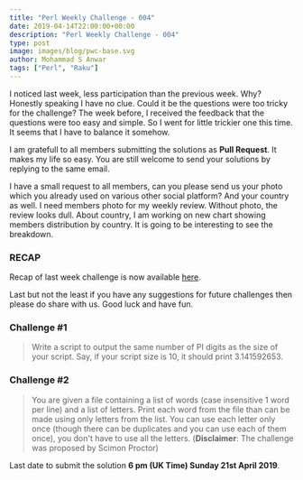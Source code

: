 ```yaml
---
title: "Perl Weekly Challenge - 004"
date: 2019-04-14T22:00:00+00:00
description: "Perl Weekly Challenge - 004"
type: post
image: images/blog/pwc-base.svg
author: Mohammad S Anwar
tags: ["Perl", "Raku"]
---
```

I noticed last week, less participation than the previous week. Why? Honestly speaking I have no clue. Could it be the questions were too tricky for the challenge? The week before, I received the feedback that the questions were too easy and simple. So I went for little trickier one this time. It seems that I have to balance it somehow.

I am gratefull to all members submitting the solutions as **Pull Request**. It makes my life so easy. You are still welcome to send your solutions by replying to the same email.

I have a small request to all members, can you please send us your photo which you already used on various other social platform? And your country as well. I need members photo for my weekly review. Without photo, the review looks dull. About country, I am working on new chart showing members distribution by country. It is going to be interesting to see the breakdown.

### RECAP

Recap of last week challenge is now available [here](/blog/recap-challenge-003).

Last but not the least if you have any suggestions for future challenges then please do share with us. Good luck and have fun.

### Challenge #1
> Write a script to output the same number of PI digits as the size of your script. Say, if your script size is 10, it should print 3.141592653.

### Challenge #2
> You are given a file containing a list of words (case insensitive 1 word per line) and a list of letters. Print each word from the file than can be made using only letters from the list. You can use each letter only once (though there can be duplicates and you can use each of them once), you don't have to use all the letters. (**Disclaimer**: The challenge was proposed by Scimon Proctor)

Last date to submit the solution **6 pm (UK Time) Sunday 21st April 2019**.
